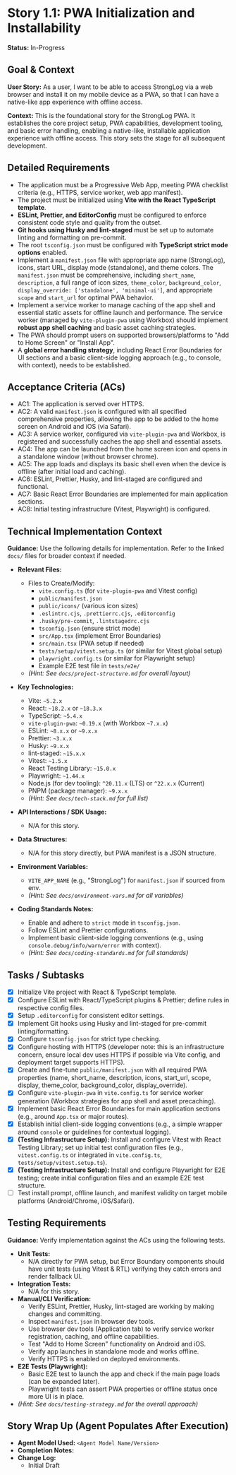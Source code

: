 # Story 1.1: PWA Initialization and Installability

**Status:** In-Progress

## Goal & Context

**User Story:** As a user, I want to be able to access StrongLog via a web browser and install it on my mobile device as a PWA, so that I can have a native-like app experience with offline access.

**Context:** This is the foundational story for the StrongLog PWA. It establishes the core project setup, PWA capabilities, development tooling, and basic error handling, enabling a native-like, installable application experience with offline access. This story sets the stage for all subsequent development.

## Detailed Requirements

- The application must be a Progressive Web App, meeting PWA checklist criteria (e.g., HTTPS, service worker, web app manifest).
- The project must be initialized using **Vite with the React TypeScript template**.
- **ESLint, Prettier, and EditorConfig** must be configured to enforce consistent code style and quality from the outset.
- **Git hooks using Husky and lint-staged** must be set up to automate linting and formatting on pre-commit.
- The root `tsconfig.json` must be configured with **TypeScript strict mode options** enabled.
- Implement a `manifest.json` file with appropriate app name (StrongLog), icons, start URL, display mode (standalone), and theme colors. The `manifest.json` must be comprehensive, including `short_name`, `description`, a full range of icon sizes, `theme_color`, `background_color`, `display_override: ['standalone', 'minimal-ui']`, and appropriate `scope` and `start_url` for optimal PWA behavior.
- Implement a service worker to manage caching of the app shell and essential static assets for offline launch and performance. The service worker (managed by `vite-plugin-pwa` using Workbox) should implement **robust app shell caching** and basic asset caching strategies.
- The PWA should prompt users on supported browsers/platforms to "Add to Home Screen" or "Install App".
- A **global error handling strategy**, including React Error Boundaries for UI sections and a basic client-side logging approach (e.g., to console, with context), needs to be established.

## Acceptance Criteria (ACs)

- AC1: The application is served over HTTPS.
- AC2: A valid `manifest.json` is configured with all specified comprehensive properties, allowing the app to be added to the home screen on Android and iOS (via Safari).
- AC3: A service worker, configured via `vite-plugin-pwa` and Workbox, is registered and successfully caches the app shell and essential assets.
- AC4: The app can be launched from the home screen icon and opens in a standalone window (without browser chrome).
- AC5: The app loads and displays its basic shell even when the device is offline (after initial load and caching).
- AC6: ESLint, Prettier, Husky, and lint-staged are configured and functional.
- AC7: Basic React Error Boundaries are implemented for main application sections.
- AC8: Initial testing infrastructure (Vitest, Playwright) is configured.

## Technical Implementation Context

**Guidance:** Use the following details for implementation. Refer to the linked `docs/` files for broader context if needed.

- **Relevant Files:**

  - Files to Create/Modify:
    - `vite.config.ts` (for `vite-plugin-pwa` and Vitest config)
    - `public/manifest.json`
    - `public/icons/` (various icon sizes)
    - `.eslintrc.cjs`, `.prettierrc.cjs`, `.editorconfig`
    - `.husky/pre-commit`, `.lintstagedrc.cjs`
    - `tsconfig.json` (ensure strict mode)
    - `src/App.tsx` (implement Error Boundaries)
    - `src/main.tsx` (PWA setup if needed)
    - `tests/setup/vitest.setup.ts` (or similar for Vitest global setup)
    - `playwright.config.ts` (or similar for Playwright setup)
    - Example E2E test file in `tests/e2e/`
  - _(Hint: See `docs/project-structure.md` for overall layout)_

- **Key Technologies:**

  - Vite: `~5.2.x`
  - React: `~18.2.x` or `~18.3.x`
  - TypeScript: `~5.4.x`
  - `vite-plugin-pwa`: `~0.19.x` (with Workbox `~7.x.x`)
  - ESLint: `~8.x.x` or `~9.x.x`
  - Prettier: `~3.x.x`
  - Husky: `~9.x.x`
  - lint-staged: `~15.x.x`
  - Vitest: `~1.5.x`
  - React Testing Library: `~15.0.x`
  - Playwright: `~1.44.x`
  - Node.js (for dev tooling): `^20.11.x` (LTS) or `^22.x.x` (Current)
  - PNPM (package manager): `~9.x.x`
  - _(Hint: See `docs/tech-stack.md` for full list)_

- **API Interactions / SDK Usage:**

  - N/A for this story.

- **Data Structures:**

  - N/A for this story directly, but PWA manifest is a JSON structure.

- **Environment Variables:**

  - `VITE_APP_NAME` (e.g., "StrongLog") for `manifest.json` if sourced from env.
  - _(Hint: See `docs/environment-vars.md` for all variables)_

- **Coding Standards Notes:**
  - Enable and adhere to `strict` mode in `tsconfig.json`.
  - Follow ESLint and Prettier configurations.
  - Implement basic client-side logging conventions (e.g., using `console.debug/info/warn/error` with context).
  - _(Hint: See `docs/coding-standards.md` for full standards)_

## Tasks / Subtasks

- [x] Initialize Vite project with React & TypeScript template.
- [x] Configure ESLint with React/TypeScript plugins & Prettier; define rules in respective config files.
- [x] Setup `.editorconfig` for consistent editor settings.
- [x] Implement Git hooks using Husky and lint-staged for pre-commit linting/formatting.
- [x] Configure `tsconfig.json` for strict type checking.
- [x] Configure hosting with HTTPS (developer note: this is an infrastructure concern, ensure local dev uses HTTPS if possible via Vite config, and deployment target supports HTTPS).
- [x] Create and fine-tune `public/manifest.json` with all required PWA properties (name, short_name, description, icons, start_url, scope, display, theme_color, background_color, display_override).
- [x] Configure `vite-plugin-pwa` in `vite.config.ts` for service worker generation (Workbox strategies for app shell and asset precaching).
- [x] Implement basic React Error Boundaries for main application sections (e.g., around `App.tsx` or major routes).
- [x] Establish initial client-side logging conventions (e.g., a simple wrapper around `console` or guidelines for contextual logging).
- [x] **(Testing Infrastructure Setup):** Install and configure Vitest with React Testing Library; set up initial test configuration files (e.g., `vitest.config.ts` or integrated in `vite.config.ts`, `tests/setup/vitest.setup.ts`).
- [x] **(Testing Infrastructure Setup):** Install and configure Playwright for E2E testing; create initial configuration files and an example E2E test structure.
- [ ] Test install prompt, offline launch, and manifest validity on target mobile platforms (Android/Chrome, iOS/Safari).

## Testing Requirements

**Guidance:** Verify implementation against the ACs using the following tests.

- **Unit Tests:**
  - N/A directly for PWA setup, but Error Boundary components should have unit tests (using Vitest & RTL) verifying they catch errors and render fallback UI.
- **Integration Tests:**
  - N/A for this story.
- **Manual/CLI Verification:**
  - Verify ESLint, Prettier, Husky, lint-staged are working by making changes and committing.
  - Inspect `manifest.json` in browser dev tools.
  - Use browser dev tools (Application tab) to verify service worker registration, caching, and offline capabilities.
  - Test "Add to Home Screen" functionality on Android and iOS.
  - Verify app launches in standalone mode and works offline.
  - Verify HTTPS is enabled on deployed environments.
- **E2E Tests (Playwright):**
  - Basic E2E test to launch the app and check if the main page loads (can be expanded later).
  - Playwright tests can assert PWA properties or offline status once more UI is in place.
- _(Hint: See `docs/testing-strategy.md` for the overall approach)_

## Story Wrap Up (Agent Populates After Execution)

- **Agent Model Used:** `<Agent Model Name/Version>`
- **Completion Notes:**
- **Change Log:**
  - Initial Draft

